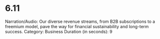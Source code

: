 # 6.11

Narration/Audio: Our diverse revenue streams, from B2B subscriptions to a freemium model, pave the way for financial sustainability and long-term success.
Category: Business
Duration (in seconds): 9
